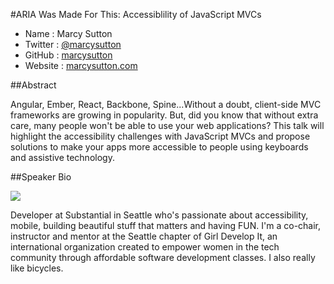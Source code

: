 #ARIA Was Made For This: Accessiblility of JavaScript MVCs

* Name      : Marcy Sutton
* Twitter   : [@marcysutton][]
* GitHub    : [marcysutton][]
* Website   : [marcysutton.com][]

##Abstract

Angular, Ember, React, Backbone, Spine...Without a doubt, client-side MVC frameworks are growing in popularity. But, did you know that without extra care, many people won't be able to use your web applications? This talk will highlight the accessibility challenges with JavaScript MVCs and propose solutions to make your apps more accessible to people using keyboards and assistive technology.

##Speaker Bio

![](https://raw.github.com/cascadiajs/2014.cascadiajs.com/master/images/marcysutton.png)

Developer at Substantial in Seattle who's passionate about accessibility, mobile, building beautiful stuff that matters and having FUN. I'm a co-chair, instructor and mentor at the Seattle chapter of Girl Develop It, an international organization created to empower women in the tech community through affordable software development classes. I also really like bicycles.

[@marcysutton]:http://twitter.com/marcysutton
[marcysutton]:http://github.com/marcysutton
[marcysutton.com]:http://marcysutton.com
